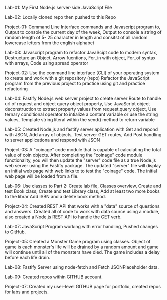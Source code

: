 Lab-01: My First Node.js server-side JavaScript File

Lab-02: Locally cloned repo then pushed to this Repo

Project-01: Command Line Interface commands and Javascript program to, Output to console the current day of the week, Output to console a string of random length of 5-              25 character in length and consitst of all random lowercase letters from the english alphabet

Lab-03: Javascript program to refactor JavaScipt code to modern syntax, Destructure an Object, Arrow fucntions, For..in with object, For..of syntax with arrays, Code           using spread operator

Project-02: Use the command line interface (CLI) of your operating system to create and work with a git repository (repo) Refactor the JavaScript program from the                 previous project to practice using git and practice refactoring

Lab-04:  Fastify Node.js web server project to create server Route to handle url of request and object query object property, Use JavaScript object deconstruction to             extract property values from request.query object, Use ternary conditional operator to intialize a contant variable or use the string values, Template string           literal within the send() method to return variable
          
Lab-05: Created Node.js and fastify server aplication with Get and repond with JSON, Add array of objects, Test server GET routes, Add Post handling to server                 applicationa and respond with JSON

Project-03: A "coinage" code module that is capable of calculating the total value of coin objects. After completing the "coinage" code module functionality, you will             then update the "server" code file as a true Node.js web server using the Fastify package. The updated "server" file will display an initial web page with             web links to to test the "coinage" code. The initial web page will be loaded from a file.

Lab-06: Use classes to Part 2: Create lab file, Classes overview, Create and test Book class, Create and test Library class, Add at least two more books to the librar         Add ISBN and a delete book method.

Project-04: Created REST API that works with a "data" source of questions and answers. Created all of code to work with data source using a module, also created a                  Node.js REST API to handle the GET verb.

Lab-07: JavaScript Program working with error handling, Pushed changes to GitHub.

Project-05: Created a Monster Game program using classes. Object of game is each monster's life will be drained by a random amount and game will continue until all of the monsters have died. The game includes a delay before each life drain.

Lab-08: Fastify Server using node-fetch and Fetch JSONPlaceholder data.

Lab-09: Created repos within GITHUB account.

Project-07: Created my user-level GITHUB page for portfolio, created repos for labs and projects.





          

                  

                
